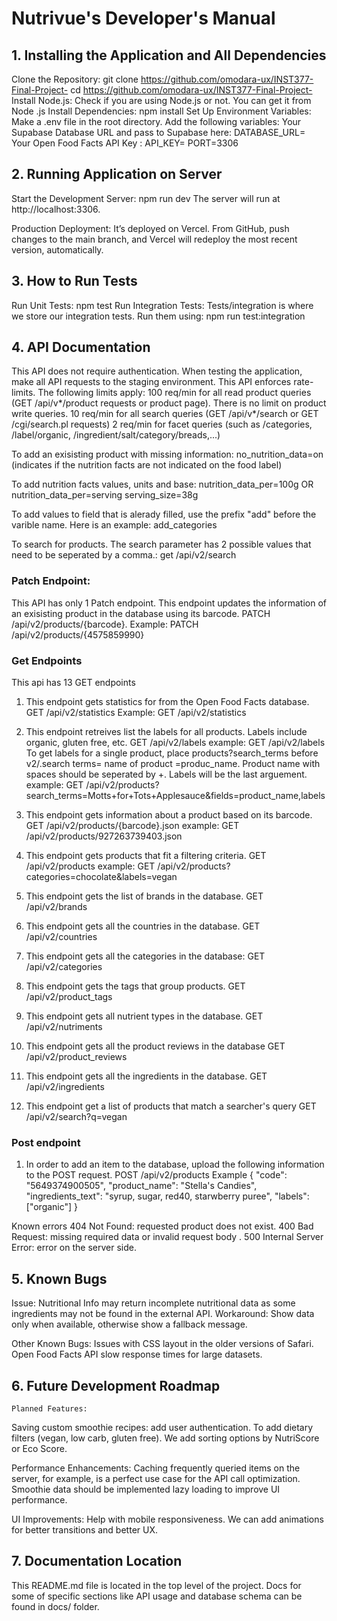 # Nutrivue's Developer's Manual
## 1. Installing the Application and All Dependencies
Clone the Repository:
git clone https://github.com/omodara-ux/INST377-Final-Project-
cd https://github.com/omodara-ux/INST377-Final-Project-
Install Node.js:
Check if you are using Node.js or not. You can get it from Node .js
Install Dependencies:
npm install
Set Up Environment Variables:
Make a .env file in the root directory.
Add the following variables:
Your Supabase Database URL and pass to Supabase here:
DATABASE_URL=<Your Supabase Database URL>
Your Open Food Facts API Key : API_KEY=<Your Open Food Facts API Key>
PORT=3306

## 2. Running Application on Server

Start the Development Server:
npm run dev
The server will run at http://localhost:3306.


Production Deployment:
It’s deployed on Vercel. From GitHub, push changes to the main branch, and Vercel will redeploy the most recent version, automatically.
## 3. How to Run Tests

Run Unit Tests: npm test
Run Integration Tests: Tests/integration is where we store our integration tests. Run them using: npm run test:integration

## 4. API Documentation
This API does not require authentication. When testing the application, make all API requests to the staging environment. This API enforces rate-limits. The following limits apply:
100 req/min for all read product queries (GET /api/v*/product requests or product page). There is no limit on product write queries.
10 req/min for all search queries (GET /api/v*/search or GET /cgi/search.pl requests)
2 req/min for facet queries (such as /categories, /label/organic, /ingredient/salt/category/breads,...)

To add an exisisting product with missing information:
no_nutrition_data=on (indicates if the nutrition facts are not indicated on the food label)

To add nutrition facts values, units and base:
nutrition_data_per=100g
OR
nutrition_data_per=serving
serving_size=38g

To add values to field that is alerady filled, use the prefix "add" before the varible name. Here is an example:
add_categories

To search for products. The search parameter has 2 possible values that need to be seperated by a comma.:
get /api/v2/search

### Patch Endpoint:
This API has only 1 Patch endpoint. This endpoint updates the information of an exisisting product in the database using its barcode.
PATCH /api/v2/products/{barcode}. 
Example: PATCH /api/v2/products/{4575859990}

### Get Endpoints
This api has 13 GET endpoints
1. This endpoint gets statistics for from the Open Food Facts database. 
GET /api/v2/statistics
Example: GET /api/v2/statistics

2. This endpoint retreives list the labels for all products. Labels include organic, gluten free, etc.
GET /api/v2/labels
example: GET /api/v2/labels
To get labels for a single product, place products?search_terms before v2/.search terms= name of product =produc_name. Product name with spaces should be seperated by +. Labels will be the last arguement.
example: GET /api/v2/products?search_terms=Motts+for+Tots+Applesauce&fields=product_name,labels

3. This endpoint gets information about a product based on its barcode. 
GET /api/v2/products/{barcode}.json
example: GET /api/v2/products/927263739403.json


4. This endpoint gets products that fit a filtering criteria.
GET /api/v2/products
example: GET /api/v2/products?categories=chocolate&labels=vegan


5. This endpoint gets the list of brands in the database. 
GET /api/v2/brands

6. This endpoint gets all the countries in the database.
GET /api/v2/countries

7. This endpoint gets all the categories in the database:
GET /api/v2/categories

8. This endpoint gets the tags that group products. 
GET /api/v2/product_tags

9. This endpoint gets all nutrient types in the database.
GET /api/v2/nutriments

10. This endpoint gets all the product reviews in the database 
GET /api/v2/product_reviews

11. This endpoint gets all the ingredients in the database.
GET /api/v2/ingredients

12. This endpoint get a list of products that match a searcher's query
GET /api/v2/search?q=vegan

### Post endpoint
1. In order to add an item to the database, upload the following information to the POST request.
POST /api/v2/products
Example
{
  "code": "5649374900505",
  "product_name": "Stella's Candies",
  "ingredients_text": "syrup, sugar, red40, starwberry puree",
  "labels": ["organic"]
}

Known errors
404 Not Found: requested product does not exist.
400 Bad Request: missing required data or invalid request body .
500 Internal Server Error: error on the server side.

## 5. Known Bugs
Issue: Nutritional Info may return incomplete nutritional data as some ingredients may not be found in the external API.
Workaround: Show data only when available, otherwise show a fallback message.

Other Known Bugs:
Issues with CSS layout in the older versions of Safari.
Open Food Facts API slow response times for large datasets.

## 6. Future Development Roadmap
    Planned Features:
Saving custom smoothie recipes: add user authentication.
To add dietary filters (vegan, low carb, gluten free).
We add sorting options by NutriScore or Eco Score.


Performance Enhancements:
Caching frequently queried items on the server, for example, is a perfect use case for the API call optimization.
Smoothie data should be implemented lazy loading to improve UI performance.

UI Improvements:
Help with mobile responsiveness.
We can add animations for better transitions and better UX.

## 7. Documentation Location
This README.md file is located in the top level of the project.
Docs for some of specific sections like API usage and database schema can be found in docs/ folder.

